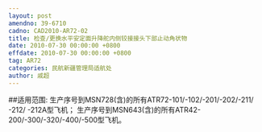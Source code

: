 ```yaml
---
layout: post
amendno: 39-6710
cadno: CAD2010-AR72-02
title: 检查/更换水平安定面升降舵内侧铰接接头下部止动角状物
date: 2010-07-30 00:00:00 +0800
effdate: 2010-07-30 00:00:00 +0800
tag: AR72
categories: 民航新疆管理局适航处
author: 戚超
---
```


##适用范围:
生产序号到MSN728(含)的所有ATR72-101/-102/-201/-202/-211/ -212/ -212A型飞机；
生产序号到MSN643(含)的所有ATR42-200/-300/-320/-400/-500型飞机。

